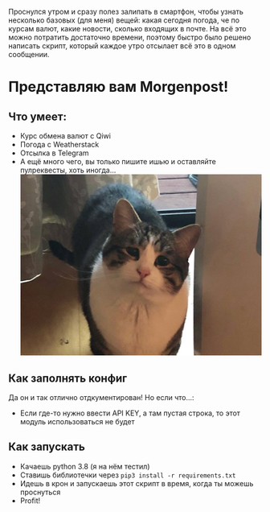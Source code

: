 Проснулся утром и сразу полез залипать в смартфон, чтобы узнать несколько базовых (для меня) вещей: какая сегодня погода, че по курсам валют, какие новости, сколько входящих в почте. На всё это можно потратить достаточно времени, поэтому быстро было решено написать скрипт, который каждое утро отсылает всё это в одном сообщении.

# Представляю вам Morgenpost!

## Что умеет:
* Курс обмена валют c Qiwi
* Погода с Weatherstack
* Отсылка в Telegram
* А ещё много чего, вы только пишите ишью и оставляйте пулреквесты, хоть иногда...
![:(](sad.jpg)

## Как заполнять конфиг
Да он и так отлично отдкументирован! Но если что...:
* Если где-то нужно ввести API KEY, а там пустая строка, то этот модуль использоваться не будет

## Как запускать
* Качаешь python 3.8 (я на нём тестил)
* Ставишь библиотечки через `pip3 install -r requirements.txt`
* Идешь в крон и запускаешь этот скрипт в время, когда ты можешь проснуться
* Profit!
